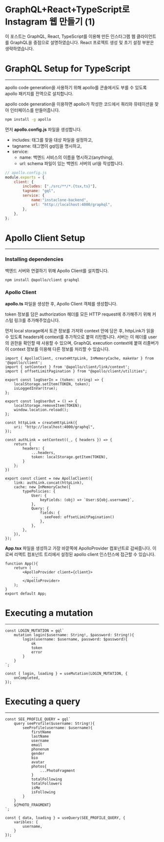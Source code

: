 # GraphQL+React+TypeScript로 Instagram 웹 만들기 (1)

이 포스트는 GraphQL, React, TypeScript를 이용해 만든 인스타그램 웹 클라이언트를 GraphQL을 중점으로 설명하였습니다. React 프로젝트 생성 및 초기 설정 부분은 생략하였습니다.

# GraphQL Setup for TypeScript

---

apollo code generation을 사용하기 위해 apollo를 콘솔에서도 부를 수 있도록 apollo 패키지를 전역으로 설치합니다.

apollo code generation을 이용하면 apollo가 작성한 코드에서 쿼리와 뮤테이션을 찾아 인터페이스를 만들어줍니다. 

```bash
npm install -g apollo
```

먼저 **apollo.config.js** 파일을 생성합니다. 

- includes: 태그를 찾을 대상 파일을 설정하고,
- tagname: 태그명이 gql임을 명시하고,
- service:
    - name: 백엔드 서비스의 이름을 명시하고(anything),
    - url: schema 파일이 있는 백엔드 서버의 url을 작성합니다.

```jsx
// apollo.config.js
module.exports = {
    client: {
        includes: ["./src/**/*.{tsx,ts}"],
        tagname: "gql",
        service: {
            name:"instaclone-backend",
            url: "http://localhost:4000/graphql",
        },
    },
};
```

# Apollo Client Setup

---

### Installing dependencies

백엔드 서버와 연결하기 위해 Apollo Client를 설치합니다. 

```bash
npm install @apollo/client graphql
```

### Apollo Client

**apollo.ts** 파일을 생성한 후, Apollo Client 객체를 생성합니다. 

token 정보를 담은 authorization 헤더를 모든 HTTP request에 추가해주기 위해 커스텀 링크를 추가해주었습니다. 

먼저 local storage에서 토큰 정보를 가져와 context 안에 담은 후, httpLink가 읽을 수 있도록 headers에 context를 추가적으로 붙여 리턴합니다. 서버는 이 헤더를 user의 권한을 확인할 때 사용할 수 있으며, GraphQL execution context에 붙여 리졸버가 이 context 정보를 이용해 다른 정보를 처리할 수 있습니다.  

```tsx
import { ApolloClient, createHttpLink, InMemoryCache, makeVar } from '@apollo/client';
import { setContext } from '@apollo/client/link/context';
import { offsetLimitPagination } from "@apollo/client/utilities";

export const logUserIn = (token: string) => {
    localStorage.setItem(TOKEN, token);
    isLoggedInVar(true);
};

export const logUserOut = () => {
    localStorage.removeItem(TOKEN);
    window.location.reload();
};

const httpLink = createHttpLink({
    uri: "http://localhost:4000/graphql",
});

const authLink = setContext((_, { headers }) => {
    return {
        headers: {
            ...headers,
            token: localStorage.getItem(TOKEN),
        }
    };
})

export const client = new ApolloClient({
    link: authLink.concat(httpLink),
    cache: new InMemoryCache({
        typePolicies: {
            User: {
                keyFields: (obj) => `User:${obj.username}`,
            },
            Query: {
                fields: {
                  seeFeed: offsetLimitPagination()
                },
            },
        },
    }),
});
```

**App.tsx** 파일을 생성하고 가장 바깥쪽에 ApolloProvider 컴포넌트로 감싸줍니다. 이로써 리액트 컴포넌트 트리에서 설정된 apollo client 인스턴스에 접근할 수 있습니다. 

```tsx
function App(){
	return (
		<ApolloProvider client={client}>
			... 
		</ApolloProvider> 
	);
}
export default App;
```

# Executing a mutation

---

```tsx
const LOGIN_MUTATION = gql`
    mutation login($username: String!, $password: String!){
        login(username: $username, password: $password){
            ok
            token
            error
        }
    }
`;
```

```tsx
const { login, loading } = useMutation(LOGIN_MUTATION, {
	onCompleted,
});
```

# Executing a query

---

```tsx
const SEE_PROFILE_QUERY = gql`
    query seeProfile($username: String!){
        seeProfile(username: $username){
            firstName
            lastName
            username
            email
            phonenum
            gender
            bio
            avatar
            photos{
                ...PhotoFragment
            }
            totalFollowing
            totalFollowers
            isMe
            isFollowing
        }
    }
    ${PHOTO_FRAGMENT}
`;
```

```tsx
const { data, loading } = useQuery(SEE_PROFILE_QUERY, {
	varibles: {
		username,
	}
});
```